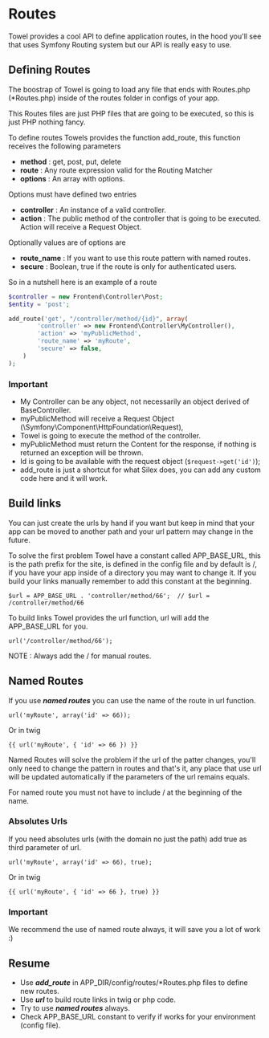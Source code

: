 Routes
======

Towel provides a cool API to define application routes, in the hood you'll see that uses Symfony Routing
system but our API is really easy to use.

## Defining Routes ##

The boostrap of Towel is going to load any file that ends with Routes.php (*Routes.php) inside of the routes folder
in configs of your app.

This Routes files are just PHP files that are going to be executed, so this is just PHP nothing fancy.

To define routes Towels provides the function add_route, this function receives the following parameters

 * **method** : get, post, put, delete
 * **route** : Any route expression valid for the Routing Matcher
 * **options** : An array with options.

Options must have defined two entries

 * **controller** : An instance of a valid controller.
 * **action** : The public method of the controller that is going to be executed. Action will receive a Request Object.

Optionally values are of options are

 * **route_name** : If you want to use this route pattern with named routes.
 * **secure** : Boolean, true if the route is only for authenticated users.

So in a nutshell here is an example of a route

````php
$controller = new Frontend\Controller\Post;
$entity = 'post';

add_route('get', "/controller/method/{id}", array(
        'controller' => new Frontend\Controller\MyController(),
        'action' => 'myPublicMethod',
        'route_name' => 'myRoute',
        'secure' => false,
    )
);
````

### Important ###

* My Controller can be any object, not necessarily an object derived of BaseController.
* myPublicMethod will receive a Request Object (\Symfony\Component\HttpFoundation\Request),
* Towel is going to execute the method of the controller.
* myPublicMethod must return the Content for the response, if nothing is returned an exception will be thrown.
* Id is going to be available with the request object (```$request->get('id')```);
* add_route is just a shortcut for what Silex does, you can add any custom code here and it will work.

## Build links ##

You can just create the urls by hand if you want but keep in mind that your app can be moved to another path and
your url pattern may change in the future.

To solve the first problem Towel have a constant called APP_BASE_URL, this is the path prefix for the site, is defined
in the config file and by default is /, if you have your app inside of a directory you may want to change it. If you build
your links manually remember to add this constant at the beginning.

````$url = APP_BASE_URL . 'controller/method/66';  // $url = /controller/method/66 ````

To build links Towel provides the url function, url will add the APP_BASE_URL for you.

```` url('/controller/method/66'); ````

NOTE : Always add the / for manual routes.

## Named Routes ##

If you use ***named routes*** you can use the name of the route in url function.

``` url('myRoute', array('id' => 66)); ```

Or in twig

``` {{ url('myRoute', { 'id' => 66 }) }} ```

Named Routes will solve the problem if the url of the patter changes, you'll only need to change the pattern in routes
and that's it, any place that use url will be updated automatically if the parameters of the url remains equals.

For named route you must not have to include / at the beginning of the name.

### Absolutes Urls ###

If you need absolutes urls (with the domain no just the path) add true as third parameter of url.


``` url('myRoute', array('id' => 66), true); ```

Or in twig

``` {{ url('myRoute', { 'id' => 66 }, true) }} ```

### Important ###

We recommend the use of named route always, it will save you a lot of work :)

## Resume ##

* Use ***add_route*** in APP_DIR/config/routes/*Routes.php files to define new routes.
* Use ***url*** to build route links in twig or php code.
* Try to use ***named routes*** always.
* Check APP_BASE_URL constant to verify if works for your environment (config file).